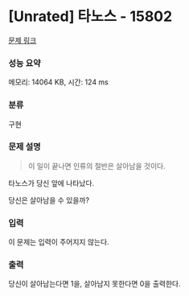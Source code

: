 # [Unrated] 타노스 - 15802 

[문제 링크](https://www.acmicpc.net/problem/15802) 

### 성능 요약

메모리: 14064 KB, 시간: 124 ms

### 분류

구현

### 문제 설명

<blockquote>
<p>이 일이 끝나면 인류의 절반은 살아남을 것이다.</p>
</blockquote>

<p>타노스가 당신 앞에 나타났다.</p>

<p>당신은 살아남을 수 있을까?</p>

### 입력 

 <p>이 문제는 입력이 주어지지 않는다.</p>

### 출력 

 <p>당신이 살아남는다면 1을, 살아남지 못한다면 0을 출력한다.</p>

